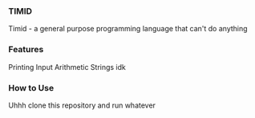 ### TIMID ###
Timid - a general purpose programming language that can't do anything

### Features ###
Printing
Input
Arithmetic
Strings
idk

### How to Use ###
Uhhh clone this repository and run whatever